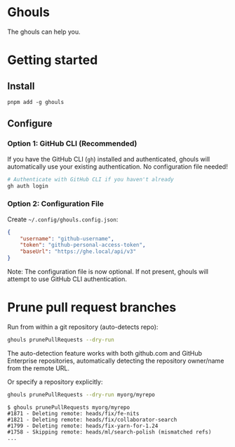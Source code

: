 # Ghouls

The ghouls can help you.

# Getting started

## Install

`pnpm add -g ghouls`

## Configure

### Option 1: GitHub CLI (Recommended)

If you have the GitHub CLI (`gh`) installed and authenticated, ghouls will automatically use your existing authentication. No configuration file needed!

```bash
# Authenticate with GitHub CLI if you haven't already
gh auth login
```

### Option 2: Configuration File

Create `~/.config/ghouls.config.json`:

```json
{
    "username": "github-username",
    "token": "github-personal-access-token",
    "baseUrl": "https://ghe.local/api/v3"
}
```

Note: The configuration file is now optional. If not present, ghouls will attempt to use GitHub CLI authentication.

# Prune pull request branches

Run from within a git repository (auto-detects repo):
```bash
ghouls prunePullRequests --dry-run
```

The auto-detection feature works with both github.com and GitHub Enterprise repositories, automatically detecting the repository owner/name from the remote URL.

Or specify a repository explicitly:
```bash
ghouls prunePullRequests --dry-run myorg/myrepo
```

```
$ ghouls prunePullRequests myorg/myrepo
#1871 - Deleting remote: heads/fix/fe-nits
#1821 - Deleting remote: heads/fix/collaborator-search
#1799 - Deleting remote: heads/fix-yarn-for-1.24
#1758 - Skipping remote: heads/ml/search-polish (mismatched refs)
...
```